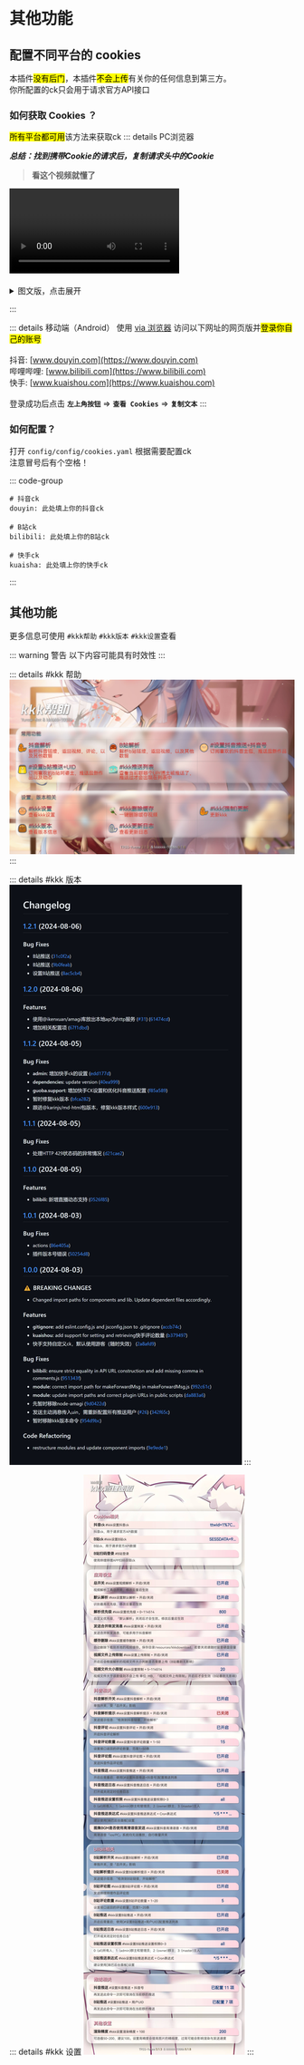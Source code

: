 # 其他功能

## 配置不同平台的 cookies
本插件<mark>没有后门</mark>，本插件<mark>不会上传</mark>有关你的任何信息到第三方。<br>
你所配置的ck只会用于请求官方API接口
### 如何获取 Cookies ？
<mark>所有平台都可用</mark>该方法来获取ck
::: details PC浏览器

**_总结：找到携带Cookie的请求后，复制请求头中的Cookie_**
> **看这个视频就懂了**
<div>
  <Video src="/kkkkkk-10086/video.mp4" />
</div>
<br>
<details>
<summary>图文版，点击展开</summary>

找到携带 Cookie 的请求复制请求头中的 Cookie

![img](../../public/intro/pic1.png)

</details>

:::

::: details 移动端（Android）
使用 [via 浏览器](https://res.viayoo.com/v1/via-release-cn.apk) 访问以下网址的网页版并<mark>登录你自己的账号</mark><br><br>抖音: [www.douyin.com](https://www.douyin.com) <br> 哔哩哔哩: [www.bilibili.com](https://www.bilibili.com) <br> 快手: [www.kuaishou.com](https://www.kuaishou.com)<br><br>登录成功后点击 **`左上角按钮`** => **`查看 Cookies`** => **`复制文本`**
:::

### 如何配置？
打开 `config/config/cookies.yaml` 根据需要配置ck<br>
注意冒号后有个空格！

::: code-group
```yaml{2,5,8} [config/config/cookies.yaml]
# 抖音ck
douyin: 此处填上你的抖音ck

# B站ck
bilibili: 此处填上你的B站ck 

# 快手ck
kuaisha: 此处填上你的快手ck
```
:::

## 其他功能
更多信息可使用 `#kkk帮助` `#kkk版本` `#kkk设置`查看

::: warning 警告
以下内容可能具有时效性
:::

::: details #kkk 帮助
![](../../public/intro/help.jpg)
:::

::: details #kkk 版本
![](../../public/intro/version.jpg)
:::

::: details #kkk 设置
![](../../public/intro/setting.jpg)
:::
